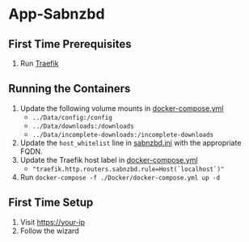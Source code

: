 # App-Sabnzbd

## First Time Prerequisites

1. Run [Traefik](https://github.com/mattlombana/App-Traefik)


## Running the Containers

1. Update the following volume mounts in [docker-compose.yml](./Docker/docker-compose.yml)
    * `../Data/config:/config`
    * `../Data/downloads:/downloads`
    * `../Data/incomplete-downloads:/incomplete-downloads`
2. Update the `host_whitelist` line in [sabnzbd.ini](./Config/sabnzbd.ini) with
   the appropriate FQDN.
3. Update the Traefik host label in [docker-compose.yml](./Docker/docker-compose.yml)
    * ``"traefik.http.routers.sabnzbd.rule=Host(`localhost`)"``
4. Run `docker-compose -f ./Docker/docker-compose.yml up -d`

## First Time Setup

1. Visit <https://your-ip>
2. Follow the wizard
